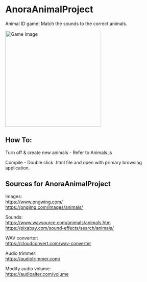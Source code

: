 # AnoraAnimalProject

Animal ID game! Match the sounds to the correct animals.

<img src="https://github.com/user-attachments/assets/b2025d89-b00b-4c51-833a-2372642d257a" alt="Game Image" width="300">

## How To:
Turn off & create new animals - Refer to Animals.js

Compile - Double click .html file and open with primary browsing application.

## Sources for AnoraAnimalProject

Images:  
https://www.pngwing.com/  
https://pngimg.com/images/animals/

Sounds:  
https://www.wavsource.com/animals/animals.htm  
https://pixabay.com/sound-effects/search/animals/

WAV convertor:  
https://cloudconvert.com/wav-converter

Audio trimmer:  
https://audiotrimmer.com/

Modify audio volume:  
https://audioalter.com/volume
